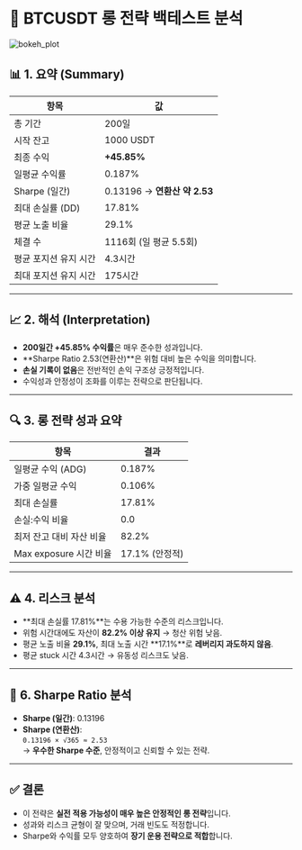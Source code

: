# 📘 BTCUSDT 롱 전략 백테스트 분석

![bokeh_plot](https://github.com/user-attachments/assets/e2745fc0-97a7-4359-b7cb-b581f0654982)

## 📊 1. 요약 (Summary)

| 항목 | 값 |
|------|-----|
| 총 기간 | 200일 |
| 시작 잔고 | 1000 USDT |
| 최종 수익 | **+45.85%** |
| 일평균 수익률 | 0.187% |
| Sharpe (일간) | 0.13196 → **연환산 약 2.53** |
| 최대 손실률 (DD) | 17.81% |
| 평균 노출 비율 | 29.1% |
| 체결 수 | 1116회 (일 평균 5.5회) |
| 평균 포지션 유지 시간 | 4.3시간 |
| 최대 포지션 유지 시간 | 175시간 |

---

## 📈 2. 해석 (Interpretation)

- **200일간 +45.85% 수익률**은 매우 준수한 성과입니다.
- **Sharpe Ratio 2.53(연환산)**은 위험 대비 높은 수익을 의미합니다.
- **손실 기록이 없음**은 전반적인 손익 구조상 긍정적입니다.
- 수익성과 안정성이 조화를 이루는 전략으로 판단됩니다.

---

## 🔍 3. 롱 전략 성과 요약

| 항목 | 결과 |
|------|------|
| 일평균 수익 (ADG) | 0.187% |
| 가중 일평균 수익 | 0.106% |
| 최대 손실률 | 17.81% |
| 손실:수익 비율 | 0.0  |
| 최저 잔고 대비 자산 비율 | 82.2% |
| Max exposure 시간 비율 | 17.1% (안정적) |

---

## ⚠️ 4. 리스크 분석

- **최대 손실률 17.81%**는 수용 가능한 수준의 리스크입니다.
- 위험 시간대에도 자산이 **82.2% 이상 유지** → 청산 위험 낮음.
- 평균 노출 비율 **29.1%**, 최대 노출 시간 **17.1%**로 **레버리지 과도하지 않음**.
- 평균 stuck 시간 4.3시간 → 유동성 리스크도 낮음.

---

## 📐 6. Sharpe Ratio 분석

- **Sharpe (일간)**: 0.13196  
- **Sharpe (연환산)**:  
  `0.13196 × √365 ≈ 2.53`  
  → **우수한 Sharpe 수준**, 안정적이고 신뢰할 수 있는 전략.

---

## ✅ 결론

- 이 전략은 **실전 적용 가능성이 매우 높은 안정적인 롱 전략**입니다.
- 성과와 리스크 균형이 잘 맞으며, 거래 빈도도 적정합니다.
- Sharpe와 수익률 모두 양호하여 **장기 운용 전략으로 적합**합니다.
